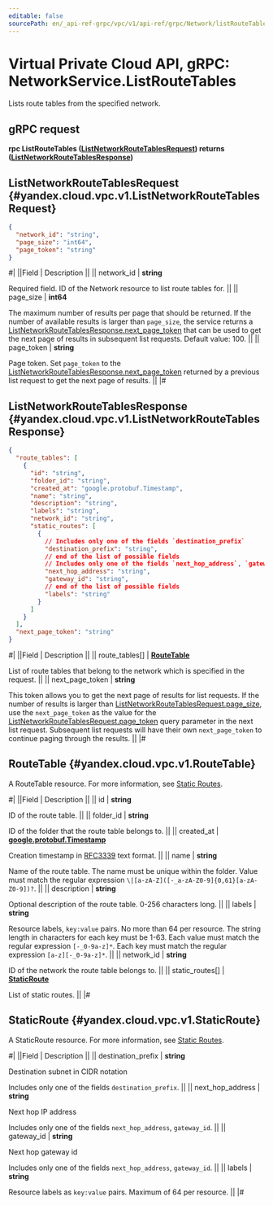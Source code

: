 ```yaml
---
editable: false
sourcePath: en/_api-ref-grpc/vpc/v1/api-ref/grpc/Network/listRouteTables.md
---
```


# Virtual Private Cloud API, gRPC: NetworkService.ListRouteTables

Lists route tables from the specified network.

## gRPC request

**rpc ListRouteTables ([ListNetworkRouteTablesRequest](#yandex.cloud.vpc.v1.ListNetworkRouteTablesRequest)) returns ([ListNetworkRouteTablesResponse](#yandex.cloud.vpc.v1.ListNetworkRouteTablesResponse))**

## ListNetworkRouteTablesRequest {#yandex.cloud.vpc.v1.ListNetworkRouteTablesRequest}

```json
{
  "network_id": "string",
  "page_size": "int64",
  "page_token": "string"
}
```

#|
||Field | Description ||
|| network_id | **string**

Required field. ID of the Network resource to list route tables for. ||
|| page_size | **int64**

The maximum number of results per page that should be returned. If the number of available
results is larger than `page_size`,
the service returns a [ListNetworkRouteTablesResponse.next_page_token](#yandex.cloud.vpc.v1.ListNetworkRouteTablesResponse)
that can be used to get the next page of results in subsequent list requests. Default value: 100. ||
|| page_token | **string**

Page token. Set `page_token`
to the [ListNetworkRouteTablesResponse.next_page_token](#yandex.cloud.vpc.v1.ListNetworkRouteTablesResponse)
returned by a previous list request to get the next page of results. ||
|#

## ListNetworkRouteTablesResponse {#yandex.cloud.vpc.v1.ListNetworkRouteTablesResponse}

```json
{
  "route_tables": [
    {
      "id": "string",
      "folder_id": "string",
      "created_at": "google.protobuf.Timestamp",
      "name": "string",
      "description": "string",
      "labels": "string",
      "network_id": "string",
      "static_routes": [
        {
          // Includes only one of the fields `destination_prefix`
          "destination_prefix": "string",
          // end of the list of possible fields
          // Includes only one of the fields `next_hop_address`, `gateway_id`
          "next_hop_address": "string",
          "gateway_id": "string",
          // end of the list of possible fields
          "labels": "string"
        }
      ]
    }
  ],
  "next_page_token": "string"
}
```

#|
||Field | Description ||
|| route_tables[] | **[RouteTable](#yandex.cloud.vpc.v1.RouteTable)**

List of route tables that belong to the network which is specified in the request. ||
|| next_page_token | **string**

This token allows you to get the next page of results for list requests. If the number of results
is larger than [ListNetworkRouteTablesRequest.page_size](#yandex.cloud.vpc.v1.ListNetworkRouteTablesRequest), use
the `next_page_token` as the value
for the [ListNetworkRouteTablesRequest.page_token](#yandex.cloud.vpc.v1.ListNetworkRouteTablesRequest) query parameter
in the next list request. Subsequent list requests will have their own
`next_page_token` to continue paging through the results. ||
|#

## RouteTable {#yandex.cloud.vpc.v1.RouteTable}

A RouteTable resource. For more information, see [Static Routes](/docs/vpc/concepts/routing).

#|
||Field | Description ||
|| id | **string**

ID of the route table. ||
|| folder_id | **string**

ID of the folder that the route table belongs to. ||
|| created_at | **[google.protobuf.Timestamp](https://developers.google.com/protocol-buffers/docs/reference/google.protobuf#timestamp)**

Creation timestamp in [RFC3339](https://www.ietf.org/rfc/rfc3339.txt) text format. ||
|| name | **string**

Name of the route table.
The name must be unique within the folder.
Value must match the regular expression `\|[a-zA-Z]([-_a-zA-Z0-9]{0,61}[a-zA-Z0-9])?`. ||
|| description | **string**

Optional description of the route table. 0-256 characters long. ||
|| labels | **string**

Resource labels, `key:value` pairs.
No more than 64 per resource.
The string length in characters for each key must be 1-63.
Each value must match the regular expression `[-_0-9a-z]*`.
Each key must match the regular expression `[a-z][-_0-9a-z]*`. ||
|| network_id | **string**

ID of the network the route table belongs to. ||
|| static_routes[] | **[StaticRoute](#yandex.cloud.vpc.v1.StaticRoute)**

List of static routes. ||
|#

## StaticRoute {#yandex.cloud.vpc.v1.StaticRoute}

A StaticRoute resource. For more information, see [Static Routes](/docs/vpc/concepts/routing).

#|
||Field | Description ||
|| destination_prefix | **string**

Destination subnet in CIDR notation

Includes only one of the fields `destination_prefix`. ||
|| next_hop_address | **string**

Next hop IP address

Includes only one of the fields `next_hop_address`, `gateway_id`. ||
|| gateway_id | **string**

Next hop gateway id

Includes only one of the fields `next_hop_address`, `gateway_id`. ||
|| labels | **string**

Resource labels as `` key:value `` pairs. Maximum of 64 per resource. ||
|#